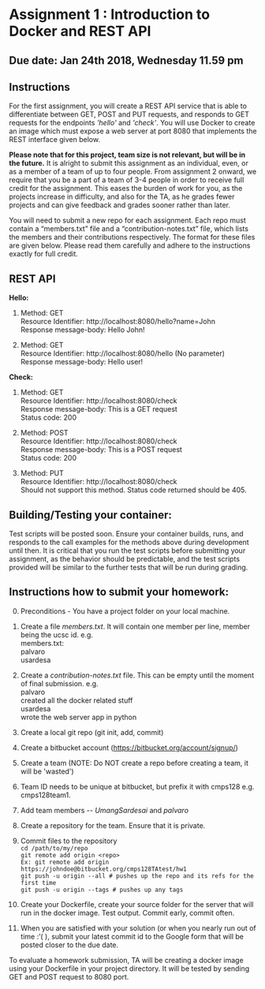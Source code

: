 # Assignment 1 : Introduction to Docker and REST API

## Due date: Jan 24th 2018, Wednesday 11.59 pm

## Instructions
For the first assignment, you will create a REST API service that is able to differentiate between GET, POST and PUT requests, and responds to GET requests for the endpoints *'hello'* and *'check'*.
You will use Docker to create an image which must expose a web server at port 8080 that implements the REST interface given below.

**Please note that for this project, team size is not relevant, but will be in the future.** It is alright to submit this assignment as an individual, even, or as a member of a team of up to four people. From assignment 2 onward, we require that you be a part of a team of 3-4 people in order to receive full credit for the assignment. This eases the burden of work for you, as the projects increase in difficulty, and also for the TA, as he grades fewer projects and can give feedback and grades sooner rather than later.

You will need to submit a new repo for each assignment. Each repo must contain a “members.txt” file and a “contribution-notes.txt” file, which lists the members and their contributions respectively. The format for these files are given below. Please read them carefully and adhere to the instructions exactly for full credit. 

## REST API
**Hello:**
1. Method: GET   
  Resource Identifier: http://localhost:8080/hello?name=John   
  Response message-body: Hello John!

2. Method: GET   
  Resource Identifier: http://localhost:8080/hello (No parameter)   
  Response message-body: Hello user!

**Check:**
1. Method: GET  
  Resource Identifier: http://localhost:8080/check   
  Response message-body: This is a GET request  
  Status code: 200
 
2. Method: POST  
  Resource Identifier: http://localhost:8080/check  
  Response message-body: This is a POST request  
  Status code: 200

3. Method: PUT  
  Resource Identifier: http://localhost:8080/check  
  Should not support this method. Status code returned should be 405.    

## Building/Testing your container:

Test scripts will be posted soon. Ensure your container builds, runs, and responds to the call examples for the methods above during development until then.
It is critical that you run the test scripts before submitting your assignment, as the behavior should be predictable, and the test scripts provided will be similar to the further tests that will be run during grading.

## Instructions how to submit your homework:

0. Preconditions - You have a project folder on your local machine.
1. Create a file *members.txt*. It will contain one member per line, member being the ucsc id. e.g.  
members.txt:  
palvaro  
usardesa  

2. Create a *contribution-notes.txt* file. This can be empty until the moment of final submission. e.g.   
palvaro  
created all the docker related stuff  
usardesa  
wrote the web server app in python  

3. Create a local git repo (git init, add, commit)

4. Create a bitbucket account (https://bitbucket.org/account/signup/)

5. Create a team (NOTE: Do NOT create a repo before creating a team, it will be 'wasted')  
  1. Team ID needs to be unique at bitbucket, but prefix it with cmps128 e.g. cmps128team1.
  2. Add team members -- *UmangSardesai* and *palvaro*

6. Create a repository for the team. Ensure that it is private.

7. Commit files to the repository  
```cd /path/to/my/repo```  
```git remote add origin <repo>```   
```Ex: git remote add origin  https://johndoe@bitbucket.org/cmps128TAtest/hw1```  
```git push -u origin --all # pushes up the repo and its refs for the first time```  
```git push -u origin --tags # pushes up any tags```

8. Create your Dockerfile, create your source folder for the server that will run in the docker image. Test output. Commit early, commit often.

9. When you are satisfied with your solution (or when you nearly run out of time :’( ), submit your latest commit id to the Google form that will be posted closer to the due date.

To evaluate a homework submission, TA will be creating a docker image using your Dockerfile in your project directory. It will be tested by sending GET and POST request to 8080 port.
